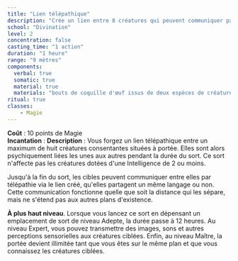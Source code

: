 ```yaml
---
title: "Lien télépathique"
description: "Crée un lien entre 8 créatures qui peuvent communiquer par la pensée."
school: "Divination"
level: 2
concentration: false
casting_time: "1 action"
duration: "1 heure"
range: "9 mètres"
components:
  verbal: true
  somatic: true
  material: true
  materials: "bouts de coquille d'œuf issus de deux espèces de créatures différentes"
ritual: true
classes:
    - Magie
---
```

**Coût** : 10 points de Magie  
**Incantation** : 
**Description** : Vous forgez un lien télépathique entre un maximum de huit créatures consentantes situées à portée. Elles sont alors psychiquement liées les unes aux autres pendant la durée du sort. Ce sort n'affecte pas les créatures dotées d'une Intelligence de 2 ou moins.

Jusqu'à la fin du sort, les cibles peuvent communiquer entre elles par télépathie via le lien créé, qu'elles partagent un même langage ou non. Cette communication fonctionne quelle que soit la distance qui les sépare, mais ne s'étend pas aux autres plans d'existence.

**À plus haut niveau**. Lorsque vous lancez ce sort en dépensant un emplacement de sort de niveau Adepte, la durée passe à 12 heures. Au niveau Expert, vous pouvez transmettre des images, sons et autres perceptions sensorielles aux créatures ciblées. Enfin, au niveau Maître, la portée devient illimitée tant que vous êtes sur le même plan et que vous connaissez les créatures ciblées.

